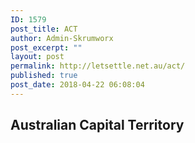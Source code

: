 ```yaml
---
ID: 1579
post_title: ACT
author: Admin-Skrumworx
post_excerpt: ""
layout: post
permalink: http://letsettle.net.au/act/
published: true
post_date: 2018-04-22 06:08:04
---
```

<h2>Australian Capital Territory</h2>